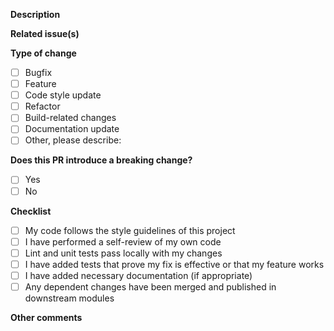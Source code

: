 **Description**

<!-- Describe the purpose of this PR -->

**Related issue(s)**

<!-- Add related issues or delete this section -->

**Type of change**

- [ ] Bugfix
- [ ] Feature
- [ ] Code style update
- [ ] Refactor
- [ ] Build-related changes
- [ ] Documentation update
- [ ] Other, please describe:

**Does this PR introduce a breaking change?**

- [ ] Yes
- [ ] No

**Checklist**

- [ ] My code follows the style guidelines of this project
- [ ] I have performed a self-review of my own code
- [ ] Lint and unit tests pass locally with my changes
- [ ] I have added tests that prove my fix is effective or that my feature works
- [ ] I have added necessary documentation (if appropriate)
- [ ] Any dependent changes have been merged and published in downstream modules

**Other comments**
